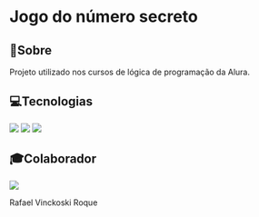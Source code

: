 <h1>Jogo do número secreto</h1>

<h2>&#128204;Sobre</h2>
<p>Projeto utilizado nos cursos de lógica de programação da Alura.</p>

<h2>&#128187;Tecnologias </h2>
<div>
  <img src="https://img.shields.io/badge/HTML-239120?style=for-the-badge&logo=html5&logoColor=white">
  <img src="https://img.shields.io/badge/CSS-239120?&style=for-the-badge&logo=css3&logoColor=white">
  <img src="https://img.shields.io/badge/JavaScript-F7DF1E?style=for-the-badge&logo=javascript&logoColor=black">
</div>

<h2>&#127891;Colaborador</h2>
<div>
  <img src="https://media.licdn.com/dms/image/v2/D4D03AQEmxBlQDZD_8g/profile-displayphoto-shrink_800_800/profile-displayphoto-shrink_800_800/0/1632547794870?e=1743033600&v=beta&t=0Dlt4LZ-kQlFQw6E1f-l-WfQIDlbqsco9ZigeGJ4DGE">
</div>
<p>Rafael Vinckoski Roque</p>

